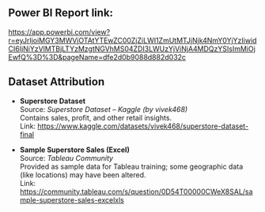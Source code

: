 ## Power BI Report link:
https://app.powerbi.com/view?r=eyJrIjoiMGY3MWVjOTAtYTEwZC00ZjZiLWI1ZmUtMTJjNjk4NmY0YjYzIiwidCI6IjNiYzVlMTBjLTYzMzgtNGVhMS04ZDI3LWUzYjViNjA4MDQzYSIsImMiOjEwfQ%3D%3D&pageName=dfe2d0b9088d882d032c

## Dataset Attribution

- **Superstore Dataset**  
  Source: *Superstore Dataset – Kaggle (by vivek468)*  
  Contains sales, profit, and other retail insights.  
  Link: https://www.kaggle.com/datasets/vivek468/superstore-dataset-final

- **Sample Superstore Sales (Excel)**  
  Source: *Tableau Community*  
  Provided as sample data for Tableau training; some geographic data (like locations) may have been altered.  
  Link: https://community.tableau.com/s/question/0D54T00000CWeX8SAL/sample-superstore-sales-excelxls

